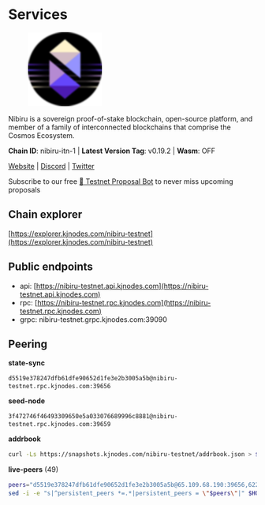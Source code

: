 # Services

<figure><img src="https://raw.githubusercontent.com/kj89/cosmos-images/main/logos/nibiru.png" width="150" alt=""><figcaption></figcaption></figure>

Nibiru is a sovereign proof-of-stake blockchain, open-source platform,  and member of a family of interconnected blockchains that comprise the Cosmos Ecosystem.

**Chain ID**: nibiru-itn-1 | **Latest Version Tag**: v0.19.2 | **Wasm**: OFF

[Website](https://nibiru.fi) | [Discord](https://discord.gg/nibiru) | [Twitter](https://twitter.com/NibiruChain)



Subscribe to our free [🤖 Testnet Proposal Bot](https://t.me/kjnodes_testnet_proposal_bot) to never miss upcoming proposals


## Chain explorer
[https://explorer.kjnodes.com/nibiru-testnet](https://explorer.kjnodes.com/nibiru-testnet)

## Public endpoints

* api: [https://nibiru-testnet.api.kjnodes.com](https://nibiru-testnet.api.kjnodes.com)
* rpc: [https://nibiru-testnet.rpc.kjnodes.com](https://nibiru-testnet.rpc.kjnodes.com)
* grpc: nibiru-testnet.grpc.kjnodes.com:39090

## Peering

**state-sync**

```text
d5519e378247dfb61dfe90652d1fe3e2b3005a5b@nibiru-testnet.rpc.kjnodes.com:39656
```

**seed-node**

```text
3f472746f46493309650e5a033076689996c8881@nibiru-testnet.rpc.kjnodes.com:39659
```

**addrbook**
```bash
curl -Ls https://snapshots.kjnodes.com/nibiru-testnet/addrbook.json > $HOME/.nibid/config/addrbook.json
```

**live-peers** (49)
```bash
peers="d5519e378247dfb61dfe90652d1fe3e2b3005a5b@65.109.68.190:39656,62293137b3d85ed3076cafd8f0d379bb85f54c0a@159.65.125.99:26656,80c7465c2be002d00fc38c7c998d7450ad117e81@150.109.11.204:26656,cc852fdb6fc50e2ea97d8f1bcb5a7bb5fea901e5@65.109.171.250:26656,a0030987b451e6b196a02eb9c5fc446782397c64@38.242.247.231:26656,b402b5605e266dc7844fd20223082d798fee5dec@34.172.227.227:26656,65a213efcad697afb5a1303c7fe5be4168d9520c@43.154.103.36:26656,2235987e780fba8b93b4f69588a3884d1427bd30@65.21.105.68:26656,bf00a771156597cebe692870024e6060e36c5ecb@89.117.48.124:26656,bef608f46cc30bd460150a2a057a58b4562823c7@89.116.30.186:26656,ff413f6c917c064666c62f80ac8bc111255cf537@217.76.53.158:26656,319b39254dcee7021c70eb74d0987444b9745910@84.46.242.73:26656,f69080f2d78c9c7fef4bf2df235012734ee90cb9@35.230.146.53:26656,7b8da020f7cf7b4928e34b3ba8d47d1ee5ed5944@45.151.123.51:26656,ee8d9fba1927bb7ff9f42314d6baa4ea6d725f45@161.97.138.30:26656,027c7ea4dbd7a6a7320a366dd67559486b9da0b9@31.220.92.167:26656,5e285e8dbc684339f24311bf4b350bafe5fd7ec2@89.117.52.199:26656,b28b1488f769acc32d7f4a9dae1d9b4e1d6ba2b8@138.201.53.44:26656,ad28d70b900ea1ba49bedf4d4ccf264c4f2c0764@159.65.25.16:26656,d3dedce485a38433a14faa5ee09e08b23e5e5a03@109.123.244.57:26656,35e427d74c61fc20263b9c2b9dd74b11973058f3@62.171.190.14:39656,a28b752bff17bbe7e3ef2e4b0af0e1a30ed4dca7@51.15.19.231:39656,6173aa0fb340ab41724d72339d164a86e7a6d0ac@185.229.119.95:26656,7715295e53c2396f90fbb300d2eba471804c3d46@213.202.218.73:39656,2585bc8be74a51f2a6e33b6b7c3783b4f64de7e3@89.117.61.235:26656,639bf251f6fe8b1d11c322c40a44e1c0f6ebf3e7@82.208.23.171:26656,58c4f92775bc63621513ce145d58f239aec8c510@89.117.49.71:26656,e6a2b10848c63d2d74405a0ac0b12536395b1690@217.18.62.240:26656,abf817f07a83314f5d4c570181510363880633be@45.140.147.200:26656,b78fa126fd63e9c5ac56ba2abc326b9986dafcd8@31.220.90.97:26656,6a332efa71868aafb2d5b3a5a8730c25f772ec9e@194.163.186.50:26656,99cb951f06e17236c89cb5ba54aec105720d0228@38.242.158.5:26656,e0d5396f99f87bb9fceb40ddc5443083d2a7424b@135.181.214.190:26656,7b79a1b4c9957dab30b458a0ce52db2897b7778c@149.102.156.69:26656,02c87754ba959dfc3ba3c4251273a9dd83e2dabb@46.42.19.179:16656,2a379d321d668f2bc10a2ab661b261c397bc78bb@185.197.194.233:26656,9af233dad06aedef7ec5d97c4420560f3ea13d45@85.190.246.38:26656,81bac1c9c090808d565e3738b60a661598ae4064@212.227.233.231:26656,5afec163d6beaa85583a7756a8a68a1b47f2ee81@89.117.63.163:26656,1893734608472647b002d80db47070042dd148e6@185.196.20.175:26656,a572bc8065097ba51037ddd5c868edeed6a7bef3@185.205.246.148:26656,104a00413d0fc7ec208c810c50d49932da355bd5@129.226.159.141:26656,932f77155b5a1989096451eee2b2eb4c1a4bc48a@194.163.191.69:26656,4cf0fe54e468cb18fc2d5cca41dcc387e8c8de5c@91.233.173.45:36656,7ef37c8952fdd9cfbf50aa7e89373876b28a3ed1@93.183.208.94:26656,63c350ff4e6cc8cd4eb93332b2014473c9db9d8f@83.229.83.167:26656,717d8d1690feedc41d7aa1cf6c7f629d8b51c823@38.242.245.13:26656,fa025a45a5c0fd2cc99ad1155a00589cfe6c9154@65.109.14.69:39656,f9e2c35f5da87933bcc092ab9f14d45b08d3e89d@65.108.145.226:26656"
sed -i -e "s|^persistent_peers *=.*|persistent_peers = \"$peers\"|" $HOME/.nibid/config/config.toml
```
